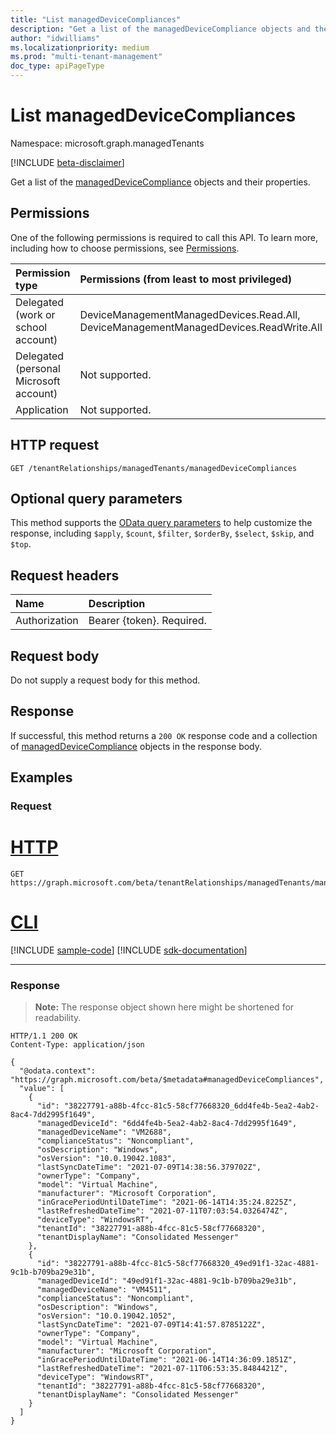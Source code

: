 ```yaml
---
title: "List managedDeviceCompliances"
description: "Get a list of the managedDeviceCompliance objects and their properties."
author: "idwilliams"
ms.localizationpriority: medium
ms.prod: "multi-tenant-management"
doc_type: apiPageType
---
```


# List managedDeviceCompliances
Namespace: microsoft.graph.managedTenants

[!INCLUDE [beta-disclaimer](../../includes/beta-disclaimer.md)]

Get a list of the [managedDeviceCompliance](../resources/managedtenants-manageddevicecompliance.md) objects and their properties.

## Permissions
One of the following permissions is required to call this API. To learn more, including how to choose permissions, see [Permissions](/graph/permissions-reference).

|Permission type|Permissions (from least to most privileged)|
|:---|:---|
|Delegated (work or school account)|DeviceManagementManagedDevices.Read.All, DeviceManagementManagedDevices.ReadWrite.All|
|Delegated (personal Microsoft account)|Not supported.|
|Application|Not supported.|

## HTTP request

<!-- {
  "blockType": "ignored"
}
-->
``` http
GET /tenantRelationships/managedTenants/managedDeviceCompliances
```

## Optional query parameters
This method supports the [OData query parameters](/graph/query-parameters) to help customize the response, including `$apply`, `$count`, `$filter`, `$orderBy`, `$select`, `$skip`, and `$top`.

## Request headers
|Name|Description|
|:---|:---|
|Authorization|Bearer {token}. Required.|

## Request body
Do not supply a request body for this method.

## Response

If successful, this method returns a `200 OK` response code and a collection of [managedDeviceCompliance](../resources/managedtenants-manageddevicecompliance.md) objects in the response body.

## Examples

### Request

# [HTTP](#tab/http)
<!-- {
  "blockType": "request",
  "name": "list_manageddevicecompliance"
}
-->
``` http
GET https://graph.microsoft.com/beta/tenantRelationships/managedTenants/managedDeviceCompliances
```

# [CLI](#tab/cli)
[!INCLUDE [sample-code](../includes/snippets/cli/list-manageddevicecompliance-cli-snippets.md)]
[!INCLUDE [sdk-documentation](../includes/snippets/snippets-sdk-documentation-link.md)]

---

### Response
>**Note:** The response object shown here might be shortened for readability.
<!-- {
  "blockType": "response",
  "truncated": true,
  "@odata.type": "Collection(microsoft.graph.managedTenants.managedDeviceCompliance)"
}
-->
``` http
HTTP/1.1 200 OK
Content-Type: application/json

{
  "@odata.context": "https://graph.microsoft.com/beta/$metadata#managedDeviceCompliances",
  "value": [
    {
      "id": "38227791-a88b-4fcc-81c5-58cf77668320_6dd4fe4b-5ea2-4ab2-8ac4-7dd2995f1649",
      "managedDeviceId": "6dd4fe4b-5ea2-4ab2-8ac4-7dd2995f1649",
      "managedDeviceName": "VM2688",
      "complianceStatus": "Noncompliant",
      "osDescription": "Windows",
      "osVersion": "10.0.19042.1083",
      "lastSyncDateTime": "2021-07-09T14:38:56.379702Z",
      "ownerType": "Company",
      "model": "Virtual Machine",
      "manufacturer": "Microsoft Corporation",
      "inGracePeriodUntilDateTime": "2021-06-14T14:35:24.8225Z",
      "lastRefreshedDateTime": "2021-07-11T07:03:54.0326474Z",
      "deviceType": "WindowsRT",
      "tenantId": "38227791-a88b-4fcc-81c5-58cf77668320",
      "tenantDisplayName": "Consolidated Messenger"
    },
    {
      "id": "38227791-a88b-4fcc-81c5-58cf77668320_49ed91f1-32ac-4881-9c1b-b709ba29e31b",
      "managedDeviceId": "49ed91f1-32ac-4881-9c1b-b709ba29e31b",
      "managedDeviceName": "VM4511",
      "complianceStatus": "Noncompliant",
      "osDescription": "Windows",
      "osVersion": "10.0.19042.1052",
      "lastSyncDateTime": "2021-07-09T14:41:57.8785122Z",
      "ownerType": "Company",
      "model": "Virtual Machine",
      "manufacturer": "Microsoft Corporation",
      "inGracePeriodUntilDateTime": "2021-06-14T14:36:09.1851Z",
      "lastRefreshedDateTime": "2021-07-11T06:53:35.8484421Z",
      "deviceType": "WindowsRT",
      "tenantId": "38227791-a88b-4fcc-81c5-58cf77668320",
      "tenantDisplayName": "Consolidated Messenger"
    }
  ]
}
```
